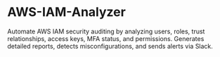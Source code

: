 # AWS-IAM-Analyzer
Automate AWS IAM security auditing by analyzing users, roles, trust relationships, access keys, MFA status, and permissions. Generates detailed reports, detects misconfigurations, and sends alerts via Slack.
